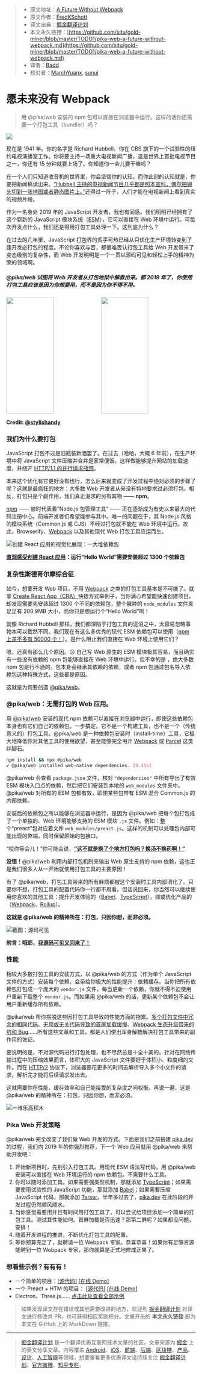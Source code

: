 > * 原文地址：[A Future Without Webpack](https://www.pika.dev/blog/pika-web-a-future-without-webpack/)
> * 原文作者：[FredKSchott](https://twitter.com/FredKSchott)
> * 译文出自：[掘金翻译计划](https://github.com/xitu/gold-miner)
> * 本文永久链接：[https://github.com/xitu/gold-miner/blob/master/TODO1/pika-web-a-future-without-webpack.md](https://github.com/xitu/gold-miner/blob/master/TODO1/pika-web-a-future-without-webpack.md)
> * 译者：[Badd](https://juejin.im/user/5b0f6d4b6fb9a009e405dda1)
> * 校对者：[MarchYuanx](https://github.com/MarchYuanx), [sunui](https://github.com/sunui)

# 愿未来没有 Webpack

> 用 @pika/web 安装的 npm 包可以直接在浏览器中运行。这样的话你还需要一个打包工具（bundler）吗？

![](https://www.pika.dev/static/img/bundling-cover.jpg)

现在是 1941 年。你的名字是 Richard Hubbell。你在 CBS 旗下的一个试验性的纽约电视演播室工作。你将要主持一场重大电视新闻广播，这是世界上首批电视节目之一，你还有 15 分钟就要上场了。你知道你一会儿要干嘛吗？

在一个人们只知道收音机的世界里，你会坚信你的认知。而你此刻的认知就是，你要把新闻稿读出来。[“Hubbell 主持的电视新闻节目几乎都是照本宣科，偶尔把镜头切到一张地图或者静态图片上。”](https://books.google.com/books?id=yWrEDQAAQBAJ&lpg=PA132&ots=WBn6zP9HAW&dq=newscasts%20featured%20Hubbell%20reading%20a%20script%20with%20only%20occasional%20cutaways&pg=PA132#v=onepage&q=newscasts%20featured%20Hubbell%20reading%20a%20script%20with%20only%20occasional%20cutaways&f=false)还得过一阵子，人们才能在电视新闻上看到真实的视频片段。

作为一名身处 2019 年的 JavaScript 开发者，我也有同感。我们明明已经拥有了这个崭新的 JavaScript 模块系统（[ESM](https://flaviocopes.com/es-modules/)），它可以直接在 Web 环境中运行。可每次开发点什么，我们还是得用打包工具处理一下。这到底为什么？

在过去的几年里，JavaScript 打包界的炙手可热已经从只优化生产环境转变到了逢开发必打包的程度。不论你喜欢与否，都很难否认打包工具给 Web 开发带来了变态级别的复杂性，而 Web 开发明明是一个一贯以源码可见和轻松上手的精神为荣的领域啊。

##### @pika/web 试图将 Web 开发者从打包地狱中解救出来。都 2019 年了，你使用打包工具应该是因为你想要用，而不是因为你不得不用。

<img height="310" width="50%" src="https://www.pika.dev/static/img/bundling-webpack-graph.jpeg"/><img height="310" width="50%" src="https://www.pika.dev/static/img/bundling-crazy-charlie.jpeg"/>

**Credit: [@stylishandy](https://twitter.com/stylishandy/status/1105049564237754373)**

### 我们为什么要打包

JavaScript 打包不过是旧瓶装新酒罢了。在过去（哈哈，大概 6 年前），在生产环境中将 JavaScript 文件压缩并合并是家常便饭。这样做能够提升网站的加载速度，并绕开 [HTTP/1.1 的并行请求瓶颈](https://stackoverflow.com/a/985704)。

本来这个优化有它更好没有也行，怎么后来就变成了开发过程中绝对必须的步骤了呢？这就是最疯狂的地方：大多数 Web 开发者从来没有特地要求过必须打包。相反，打包只是个副作用，我们真正渴求的另有其物 —— **npm**。

[npm](https://npmjs.com) —— 彼时代表着“Node.js 包管理工具” —— 正在逐渐成为有史以来最大的代码注册中心。前端开发者们希望能参与其中。唯一的问题在于，其 Node.js 风格的模块系统（Common.js 或 CJS）不经过打包就不能在 Web 环境中运行。故此，Browserify、[Webpack](https://webpack.js.org) 以及其他现代 Web 打包工具应运而生。

![创建 React 应用的视觉化展现：一大堆依赖包](https://www.pika.dev/static/img/bundling-cra-graph-2.jpg)

**[直观感受创建 React 应用](https://npm.anvaka.com/#/view/2d/react-scripts)：运行“Hello World”需要安装超过 1300 个依赖包**

### 复杂性斯德哥尔摩综合征

如今，想要开发 Web 项目，不用 [Webpack](https://webpack.js.org) 之类的打包工具基本是不可能了。就拿 [Create React App（CRA）](https://facebook.github.io/create-react-app/)快捷方式举例子，当你满心希望能快速创建项目，却发现需要先安装超过 1300 个不同的依赖包，整个臃肿的 `node_modules` 文件夹足足有 200.9MB 大小，而你只是想运行个“Hello World”啊！

就像 Richard Hubbell 那样，我们都深陷于打包工具的泥沼之中，太容易忽略事物本可以截然不同。我们现在有这么多优秀的现代 ESM 依赖包可以使用（[npm 上差不多有 50000 个！](https://www.pika.dev/about/stats)）。是什么阻止我们直接在 Web 环境上使用它们？

嗯，还真有那么几个原因。😕 自己写 Web 原生的 ESM 模块极其容易，而且确实有一些没有依赖的 npm 包能够直接在 Web 环境中运行。但不幸的是 ，绝大多数 npm 包是行不通的。包本身会继承其依赖的依赖，或者 npm 包通过包名导入依赖包这种特殊方式，这些都是原因。

这就是为何要创造 [@pika/web](https://github.com/pikapkg/web)。

### @pika/web：无需打包的 Web 应用。

用 [@pika/web](https://github.com/pikapkg/web) 安装的现代 npm 依赖可以直接在浏览器中运行，即使这些依赖包本身也有它们自己的依赖包。一步搞定。它不是一个构建工具，也不是一个（传统意义的）打包工具。@pika/web 是一种依赖包安装时（install-time）工具，它极大地降低你对其他工具的使用欲望，甚至能够完全甩开 [Webpack](https://webpack.js.org) 或 [Parcel](https://parceljs.org/) 这类绊脚石。

```bash
npm install && npx @pika/web
✔ @pika/web installed web-native dependencies. [0.41s]
```

@pika/web 会查看 `package.json` 文件，核对 `"dependencies"` 中所有导出了有效 ESM 模块入口点的依赖，然后把它们安装到本地的 `web_modules` 文件夹中。@pika/web 对所有的 ESM 包都有效，即使某些包带有 ESM 混合 Common.js 的内部依赖。

安装后的依赖包之所以能够在浏览器中运行，是因为 @pika/web 把每个包打包成了一个单独的、Web 环境能够支持的 ESM 模块 `.js` 文件。例如：整个“preact”包对应着文件 `web_modules/preact.js`。这样的机制可以处理包内部可能出现的弊端，同时保留原始的包接口。

“哎你等会儿！”你可能会说，[**“这不就是换了个地方打包吗？换汤不换药啊！”**](https://twitter.com/TheLarkInn/status/1102462419366891522)

**没错！**@pika/web 利用内部打包机制来输出 Web 原生支持的 npm 依赖，这也正是我们很多人从一开始就使用打包工具的主要原因！

有了 @pika/web，打包工具带来的所有麻烦都被这个安装时工具内部消化了。只要你不想，打包工具的配置代码你一行都不用看。但话说回来，你当然可以继续使用你喜欢的其他工具：提升开发体验的（[Babel](https://babeljs.io/)、[TypeScript](https://www.typescriptlang.org)），抑或优化产品的（[Webpack](https://webpack.js.org)、[Rollup](https://rollupjs.org/)）。

**这就是 @pika/web 的精神所在：打包，只因你想，而非必须。**

![截图：源码可见](https://www.pika.dev/static/img/bundling-view-source.png)

**附言：哦耶，[我源码可见又回来了！](https://www.pika.dev/js/PackageList.js)**

### 性能

相较大多数打包工具的安装方式，以 @pika/web 的方式（作为单个 JavaScript 文件的方式）安装每个依赖，会带给你极大的性能提升：依赖缓存。当你把所有依赖包打包成一个庞大的 `vendor.js` 文件，每当更新一个依赖，你就不得不迫使用户重新下载整个 `vendor.js`。而如果用 @pika/web 的话，更新某个依赖包不会让用户重新缓存所有依赖。

@pika/web 帮你摆脱这些因打包工具导致的性能方面的拖累。[多个打包文件中冗余的相同代码](https://formidable.com/blog/2018/finding-webpack-duplicates-with-inspectpack-plugin/)、[无用或无关代码导致的首屏加载缓慢](https://medium.com/webpack/better-tree-shaking-with-deep-scope-analysis-a0b788c0ce77)、[Webpack 生态升级带来的坑和 Bug](https://medium.com/@allanbaptista/the-problem-with-webpack-8a025268a761)……所有这些文章和工具，都是人们使出浑身解数解决打包工具带来的副作用的佐证。

要说明的是，不对源代码进行打包处理，也不尽然总是十全十美的。针对在网络传输过程中的压缩效果而言，体积大的 JavaScript 文件要好于体积小、粒度细的文件。而在 [HTTP/2](https://developers.google.com/web/fundamentals/performance/http2/#request_and_response_multiplexing) 协议下，浏览器要花更多的时间去解析导入多个小文件的请求，解析完才能将后续请求发出去。

这就需要你在性能、缓存效率和自己能接受的复杂度之间权衡。再说一遍，这是 @pika/web 的精神所在：打包，只因你想，而非必须。

![一堆乐高积木](https://www.pika.dev/static/img/bundling-legos.jpg)

### Pika Web 开发策略

@pika/web 完全改变了我们做 Web 开发的方式。下面是我们之前搭建 [pika.dev](https://www.pika.dev/) 的过程，我们向 2019 年的你强烈推荐，下一个 Web 应用就用 @pika/web 来帮助开发吧：

1. 开始新项目时，先别引入打包工具。用现代 ESM 语法写代码，用 @pika/web 安装可以直接在 Web 环境运行的 npm 依赖包。不需要什么工具。
2. 你可以随时添加工具。如果需要强类型机制，那就添加 [TypeScript](https://www.typescriptlang.org)；如果需要使用试验性的 JavaScript 功能，那就添加 [Babel](https://babeljs.io/)；如果需要压缩 JavaScript 代码，那就添加 [Terser](https://github.com/terser-js/terser)。半年多过去了，[pika.dev](https://www.pika.dev/) 在此阶段的开发过程仍然顺风顺水。
3. 当你感觉需要用并且有时间用打包工具了，可以尝试给项目添加一个简单的打包工具。测试其性能如何。首屏加载是否迅速？那第二屏呢？如果都没问题，安排！
4. 随着开发进程的推进，不断优化打包工具的配置。
5. 等你预算充足了，就聘请一位 Webpack 专家。恭喜恭喜！如果你有足够资源能聘到一位 Webpack 专家，那你就算是正式地修成正果了。

### 想看些示例？有有有！

* 一个简单的项目：[\[源代码\]](https://glitch.com/edit/#!/pika-web-example-simple) [\[在线 Demo\]](https://pika-web-example-simple.glitch.me/)
* 一个 Preact + HTM 的项目： [\[源代码\]](https://glitch.com/edit/#!/pika-web-example-preact-htm) [\[在线 Demo\]](https://pika-web-example-preact-htm.glitch.me)
* Electron、Three.js…… [点击此处查看全部示例](https://github.com/pikapkg/web/blob/master/EXAMPLES.md)

> 如果发现译文存在错误或其他需要改进的地方，欢迎到 [掘金翻译计划](https://github.com/xitu/gold-miner) 对译文进行修改并 PR，也可获得相应奖励积分。文章开头的 **本文永久链接** 即为本文在 GitHub 上的 MarkDown 链接。

---

> [掘金翻译计划](https://github.com/xitu/gold-miner) 是一个翻译优质互联网技术文章的社区，文章来源为 [掘金](https://juejin.im) 上的英文分享文章。内容覆盖 [Android](https://github.com/xitu/gold-miner#android)、[iOS](https://github.com/xitu/gold-miner#ios)、[前端](https://github.com/xitu/gold-miner#前端)、[后端](https://github.com/xitu/gold-miner#后端)、[区块链](https://github.com/xitu/gold-miner#区块链)、[产品](https://github.com/xitu/gold-miner#产品)、[设计](https://github.com/xitu/gold-miner#设计)、[人工智能](https://github.com/xitu/gold-miner#人工智能)等领域，想要查看更多优质译文请持续关注 [掘金翻译计划](https://github.com/xitu/gold-miner)、[官方微博](http://weibo.com/juejinfanyi)、[知乎专栏](https://zhuanlan.zhihu.com/juejinfanyi)。
